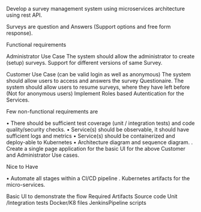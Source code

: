 Develop a survey management system using microservices architecture using rest API. 

Surveys are question and Answers (Support options and free form response).

Functional requirements

Administrator Use Case The system should allow the administrator to create (setup) surveys. Support for different versions of same Survey.

Customer Use Case (can be valid login as well as anonymous) The system should allow users to access and answers the survey Questionaire. 
The system should allow users to resume surveys, where they have left before (Not for anonymous users)
Implement Roles based Autentication for the Services.

Few non-functional requirements are

• There should be sufficient test coverage (unit / integration tests) and code quality/security checks. 
 • Service(s) should be observable, it should have sufficient logs and metrics 
 • Service(s) should be containerized and deploy-able to Kubernetes 
 • Architecture diagram and sequence diagram.
 . Create a single page application for the basic UI for the above Customer and Administrator Use cases.
 
 Nice to Have
 
  • Automate all stages within a CI/CD pipeline 
  . Kubernetes artifacts for the micro-services.
  
Basic UI to demonstrate the flow
Required Artifacts
Source code Unit /Integration tests Docker/K8 files JenkinsPipeline scripts
